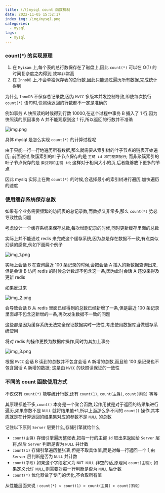 ```yaml
---
title: (八)mysql count 函数机制
date: 2022-11-05 15:52:17
index_img: /img/mysql.png
categories:
  - mysql
tags:
  - mysql
---
```


### count(*) 的实现原理

1. 在 `Myisam` 上,每个表的总行数保存在了磁盘上,因此 `count(*)` 可以在 O(1) 的时间复杂度之内得到,效率非常高
2. 在 `InnoDB` 上,不会单独保存表的总行数,因此只能通过遍历所有数据,完成统计得到

为什么 `InnoDB` 不保存总记录数,因为 `MVCC` 多版本并发控制导致,即使每次执行 `count(*)` 语句时,快照读返回的行数都不一定是准确的

例如事务 A 快照读的时候得到行数 10000,在这个过程中事务 B 插入了 1 行,因为快照读的原因事务 A 并不能观察到这 1 行,所以返回的行数并不准确

![img.png](https://tva1.sinaimg.cn/large/008vK57jgy1h7ubro5pldj30ne08yjuu.jpg)

具体 mysql 是怎么实现 `count(*)` 的计算过程呢

由于只能一行一行地遍历所有数据,那么就需要从索引树的叶子节点的链表开始遍历; 前面说过,聚簇索引的叶子节点保存的是 `主键 id 和完整数据行`; 而非聚簇索引的叶子节点保存的是 `索引列和主键 id`; 这样对于相同大小的页,后者能够放下更多的节点

因此 myslq 实际上在做 `count(*)` 的时候,会选择最小的索引树进行遍历,加快遍历的速度

### 使用缓存系统保存总数

如果有个业务需要频繁的访问表的总记录数,而数据又非常多,那么 `count(*)` 势必导致性能问题

考虑设计一个缓存系统来保存总数,每次增删记录的时候,同时更新缓存里面的总数

实际上并不能通过 redis 来完成这个缓存系统,因为总是存在数据不一致,有点类似幻读的感觉,例如下面两个例子

![img_1.png](https://tva1.sinaimg.cn/large/008vK57jgy1h7ubru7q69j30nc08yaay.jpg)

实际上会话 B 在查询最近 100 条记录的时候,会把会话 A 插入的新数据查询出来,但是会话 B 访问 redis 的时候总计数却不包含这一条,因为此时会话 A 还没来得及更新 redis

如果反过来

![img_2.png](https://tva1.sinaimg.cn/large/008vK57jgy1h7ubrzdpldj30n809pt9j.jpg)

会导致会话 B 从 redis 里面已经得到的总数已经新增了一条,但是最近 100 条记录里面却不包含这新增的一条,再次发生数据不一致的问题

这些都是因为缓存系统无法完全保证数据实时一致性,考虑使用数据库当做缓存系统使用

将对 redis 的操作更换为数据库操作,同时为其加上事务

![img_3.png](https://tva1.sinaimg.cn/large/008vK57jgy1h7ubs4hin0j30n50ci0ts.jpg)

根据 `MVCC` 会话 B 读到的总数并不包含会话 A 新增的总数,而且前 100 条记录也不包含回话 A 新增的数据; 这是由 `MVCC` 的快照读保证的一致性

### 不同的 count 函数使用方式

不仅仅有 `count(*)` 能够统计行数,还有 `count(1)`, `count(主键)`, `count(字段)` 等等

其原理都差不多,`count()` 本身是一个聚合函数,起作用就是对于返回的结果集进行遍历,如果参数不是 `NULL` 就将结果值+1,所以上面那么多不同的 `count()` 操作,其本质就是在计算返回的结果集对应的参数不是 `NULL` 的总数

记住以下原则 `Server` 层要什么,存储引擎就给什么

* `count(主键)` 存储引擎遍历整张表,把每一行的主键 `id` 取出来返回给 `Server` 层将,然后 `Server` 判断是否为 `NULL` 并计数
* `count(1)` 存储引擎遍历整张表,但是不取具体值,而是对每一行返回一个 1,由 `Server` 层判断是否为 `NULL` 并计数
* `count(字段)` 如果这个字段定义为 `NOT NULL` 非空的话,原理同 `count(主键)`; 如果定义允许 `NULL`,则需要对每一行判断是否为 `NULL` 后计数
* `count(*)` 优化器做了专门的优化,不会取所有值

从性能层面来说 : `count(*) ≈ count(1) > count(主键) > count(字段)`